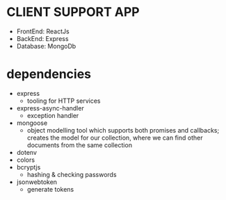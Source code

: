 # CLIENT SUPPORT APP

- FrontEnd: ReactJs
- BackEnd: Express
- Database: MongoDb

# dependencies

- express
  - tooling for HTTP services
- express-async-handler
  - exception handler
- mongoose
  - object modelling tool which supports both promises and callbacks; creates the model for our collection, where we can find other documents from the same collection
- dotenv
- colors
- bcryptjs
  - hashing & checking passwords
- jsonwebtoken
  - generate tokens
